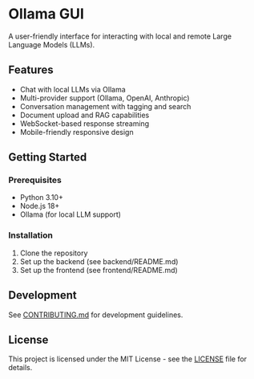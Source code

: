 # Ollama GUI

A user-friendly interface for interacting with local and remote Large Language Models (LLMs).

## Features

- Chat with local LLMs via Ollama
- Multi-provider support (Ollama, OpenAI, Anthropic)
- Conversation management with tagging and search
- Document upload and RAG capabilities
- WebSocket-based response streaming
- Mobile-friendly responsive design

## Getting Started

### Prerequisites

- Python 3.10+
- Node.js 18+
- Ollama (for local LLM support)

### Installation

1. Clone the repository
2. Set up the backend (see backend/README.md)
3. Set up the frontend (see frontend/README.md)

## Development

See [CONTRIBUTING.md](./CONTRIBUTING.md) for development guidelines.

## License

This project is licensed under the MIT License - see the [LICENSE](LICENSE) file for details.
